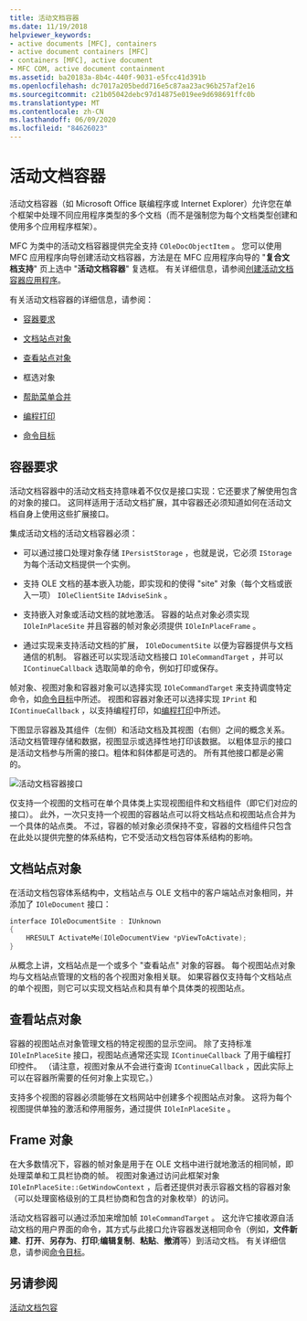 ```yaml
---
title: 活动文档容器
ms.date: 11/19/2018
helpviewer_keywords:
- active documents [MFC], containers
- active document containers [MFC]
- containers [MFC], active document
- MFC COM, active document containment
ms.assetid: ba20183a-8b4c-440f-9031-e5fcc41d391b
ms.openlocfilehash: dc7017a205bedd716e5c87aa23ac96b257af2e16
ms.sourcegitcommit: c21b05042debc97d14875e019ee9d698691ffc0b
ms.translationtype: MT
ms.contentlocale: zh-CN
ms.lasthandoff: 06/09/2020
ms.locfileid: "84626023"
---
```

# <a name="active-document-containers"></a>活动文档容器

活动文档容器（如 Microsoft Office 联编程序或 Internet Explorer）允许您在单个框架中处理不同应用程序类型的多个文档（而不是强制您为每个文档类型创建和使用多个应用程序框架）。

MFC 为类中的活动文档容器提供完全支持 `COleDocObjectItem` 。 您可以使用 MFC 应用程序向导创建活动文档容器，方法是在 MFC 应用程序向导的 "**复合文档支持**" 页上选中 "**活动文档容器**" 复选框。 有关详细信息，请参阅[创建活动文档容器应用程序](creating-an-active-document-container-application.md)。

有关活动文档容器的详细信息，请参阅：

- [容器要求](#container_requirements)

- [文档站点对象](#document_site_objects)

- [查看站点对象](#view_site_objects)

- 框选对象[](#frame_object)

- [帮助菜单合并](help-menu-merging.md)

- [编程打印](programmatic-printing.md)

- [命令目标](message-handling-and-command-targets.md)

## <a name="container-requirements"></a><a name="container_requirements"></a>容器要求

活动文档容器中的活动文档支持意味着不仅仅是接口实现：它还要求了解使用包含的对象的接口。 这同样适用于活动文档扩展，其中容器还必须知道如何在活动文档自身上使用这些扩展接口。

集成活动文档的活动文档容器必须：

- 可以通过接口处理对象存储 `IPersistStorage` ，也就是说，它必须 `IStorage` 为每个活动文档提供一个实例。

- 支持 OLE 文档的基本嵌入功能，即实现和的使得 "site" 对象（每个文档或嵌入一项） `IOleClientSite` `IAdviseSink` 。

- 支持嵌入对象或活动文档的就地激活。 容器的站点对象必须实现 `IOleInPlaceSite` 并且容器的帧对象必须提供 `IOleInPlaceFrame` 。

- 通过实现来支持活动文档的扩展， `IOleDocumentSite` 以便为容器提供与文档通信的机制。 容器还可以实现活动文档接口 `IOleCommandTarget` ，并可以 `IContinueCallback` 选取简单的命令，例如打印或保存。

帧对象、视图对象和容器对象可以选择实现 `IOleCommandTarget` 来支持调度特定命令，如[命令目标](message-handling-and-command-targets.md)中所述。 视图和容器对象还可以选择实现 `IPrint` 和 `IContinueCallback` ，以支持编程打印，如[编程打印](programmatic-printing.md)中所述。

下图显示容器及其组件（左侧）和活动文档及其视图（右侧）之间的概念关系。 活动文档管理存储和数据，视图显示或选择性地打印该数据。 以粗体显示的接口是活动文档参与所需的接口。粗体和斜体都是可选的。 所有其他接口都是必需的。

![活动文档容器接口](../mfc/media/vc37gj1.gif "活动文档容器接口")

仅支持一个视图的文档可在单个具体类上实现视图组件和文档组件（即它们对应的接口）。 此外，一次只支持一个视图的容器站点可以将文档站点和视图站点合并为一个具体的站点类。 不过，容器的帧对象必须保持不变，容器的文档组件只包含在此处以提供完整的体系结构，它不受活动文档包容体系结构的影响。

## <a name="document-site-objects"></a><a name="document_site_objects"></a>文档站点对象

在活动文档包容体系结构中，文档站点与 OLE 文档中的客户端站点对象相同，并添加了 `IOleDocument` 接口：

```cpp
interface IOleDocumentSite : IUnknown
{
    HRESULT ActivateMe(IOleDocumentView *pViewToActivate);
}
```

从概念上讲，文档站点是一个或多个 "查看站点" 对象的容器。 每个视图站点对象均与文档站点管理的文档的各个视图对象相关联。 如果容器仅支持每个文档站点的单个视图，则它可以实现文档站点和具有单个具体类的视图站点。

## <a name="view-site-objects"></a><a name="view_site_objects"></a>查看站点对象

容器的视图站点对象管理文档的特定视图的显示空间。 除了支持标准 `IOleInPlaceSite` 接口，视图站点通常还实现 `IContinueCallback` 了用于编程打印控件。 （请注意，视图对象从不会进行查询 `IContinueCallback` ，因此实际上可以在容器所需要的任何对象上实现它。）

支持多个视图的容器必须能够在文档网站中创建多个视图站点对象。 这将为每个视图提供单独的激活和停用服务，通过提供 `IOleInPlaceSite` 。

## <a name="frame-object"></a><a name="frame_object"></a>Frame 对象

在大多数情况下，容器的帧对象是用于在 OLE 文档中进行就地激活的相同帧，即处理菜单和工具栏协商的帧。 视图对象通过访问此框架对象 `IOleInPlaceSite::GetWindowContext` ，后者还提供对表示容器文档的容器对象（可以处理窗格级别的工具栏协商和包含的对象枚举）的访问。

活动文档容器可以通过添加来增加帧 `IOleCommandTarget` 。 这允许它接收源自活动文档的用户界面的命令，其方式与此接口允许容器发送相同命令（例如，**文件新建**、**打开**、**另存为**、**打印**;**编辑复制**、**粘贴**、**撤消**等）到活动文档。 有关详细信息，请参阅[命令目标](message-handling-and-command-targets.md)。

## <a name="see-also"></a>另请参阅

[活动文档包容](active-document-containment.md)
